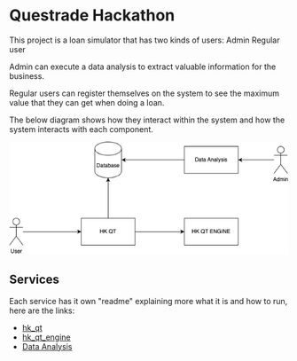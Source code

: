 # Questrade Hackathon

This project is a loan simulator that has two kinds of users:
Admin
Regular user

Admin can execute a data analysis to extract valuable information for the 
business.

Regular users can register themselves on the system to see the maximum value that they can get when doing a loan.

The below diagram shows how they interact within the system and how the system interacts with each component.

![Diagram](diagram.png?raw=true "Diagram")

## Services

Each service has it own "readme" explaining more what it is and how to run, here are the links:

- [hk_qt](hk_qt/README.md)
- [hk_qt_engine](hk_qt_engine/README.md)
- [Data Analysis](Data_Analysis/README.md)